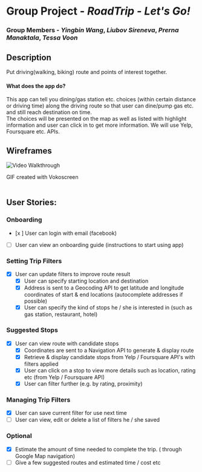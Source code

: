 # Group Project - *RoadTrip - Let's Go!*

### Group Members - *Yingbin Wang*, *Liubov Sireneva*, *Prerna Manaktala*, *Tessa Voon*

## Description
Put driving(walking, biking) route and points of interest together.

#### What does the app do?<br>
This app can tell you dining/gas station etc. choices (within certain distance or driving time) along the driving route so that user can dine/pump gas etc. and still reach destination on time.<br>
The choices will be presented on the map as well as listed with highlight information and user can click in to get more information. We will use Yelp, Foursquare etc. APIs.
<br>
## Wireframes

<img src='https://i.imgur.com/gWQ9y26.gif' title='Video Walkthrough' width='' alt='Video Walkthrough' />

GIF created with Vokoscreen
<br><br>

## User Stories:

### Onboarding
* [x ] User can login with email (facebook)
* [ ] User can view an onboarding guide (instructions to start using app)

### Setting Trip Filters
* [x] User can update filters to improve route result  
  * [x] User can specify starting location and destination
  * [x] Address is sent to a Geocoding API to get latitude and longitude coordinates of start & end locations (autocomplete addresses if possible)
  * [x] User can specify the kind of stops he / she is interested in (such as gas station, restaurant, hotel)
  
### Suggested Stops 
* [x] User can view route with candidate stops 
  * [x] Coordinates are sent to a Navigation API to generate & display route 
  * [x] Retrieve & display candidate stops from Yelp / Foursquare API's with filters applied
  * [x] User can click on a stop to view more details such as location, rating etc (from Yelp / Foursquare API)
  * [x] User can filter further (e.g. by rating, proximity)
  
### Managing Trip Filters
* [x] User can save current filter for use next time 
* [ ] User can view, edit or delete a list of filters he / she saved 

### Optional 
* [x] Estimate the amount of time needed to complete the trip. ( through Google Map navigation)
* [ ] Give a few suggested routes and estimated time / cost etc 
